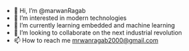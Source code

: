- 👋 Hi, I’m @marwanRagab
- 👀 I’m interested in modern technologies
- 🌱 I’m currently learning embedded and machine learning
- 💞️ I’m looking to collaborate on the next industrial revolution
- 📫 How to reach me mrwanragab2000@gmail.com

<!---
marwanRagab/marwanRagab is a ✨ special ✨ repository because its `README.md` (this file) appears on your GitHub profile.
You can click the Preview link to take a look at your changes.
--->

